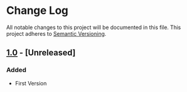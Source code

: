 # Change Log

All notable changes to this project will be documented in this file.
This project adheres to [Semantic Versioning](http://semver.org/).

## [1.0](https://github.comcast.com/VariousArtists/RepoTest/compare/v1.0...dev) - [Unreleased]

### Added
* First Version
